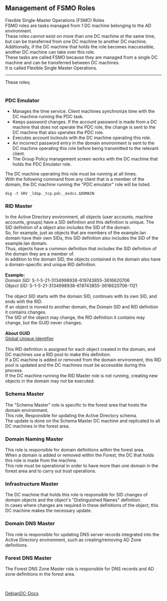 ## Management of FSMO Roles
Flexible Single-Master Operations (FSMO) Roles<br>
FSMO roles are tasks managed from 1 DC machine belonging to the AD environment.<br>
These roles cannot exist on more than one DC machine at the same time, but can be transferred from one DC machine to another DC machine.<br>
Additionally, if the DC machine that holds the role becomes inaccessible, another DC machine can take over this role.<br>
These tasks are called FSMO because they are managed from a single DC machine and can be transferred between DC machines.<br>
It is called Flexible Single Master Operations.<br>

---

These roles;<br>
<br>
### PDC Emulator
  - Manages the time service. Client machines synchronize time with the DC machine running the PDC task.
  - Keeps password changes. If the account password is made from a DC machine that does not operate the PDC role, the change is sent to the DC machine that also operates the PDC role.
  - Executes account lockouts with the DC machine operating this role.
  - An incorrect password entry in the domain environment is sent to the DC machine operating this role before being transmitted to the relevant client.
  - The Group Policy management screen works with the DC machine that holds the PDC Emulator role.

   The DC machine operating this role must be running at all times.<br>
   With the following command from any client that is a member of the domain, the DC machine running the "PDC emulator" role will be listed.
  ```
  dig -t SRV _ldap._tcp.pdc._msdcs.$DOMAIN
  ```

### RID Master
  In the Active Directory environment, all objects (user accounts, machine accounts, groups) have a SID definition and this definition is unique.
  The SID definition of a object also includes the SID of the domain.<br>
  So, for example, just as objects that are members of the example.lan domain have their own SIDs, this SID definition also includes the SID of the example.lan domain.<br>
  Thus, objects have a common definition that includes the SID definition of the domain they are a member of.<br>
  In addition to the domain SID, the objects contained in the domain also have a domain-specific and unique RID definition.<br>
  <br>
  **Example:**<br>
  *Domain SID:* S-1-5-21-3134998938-619743855-3616620706 <br>
  *Object SID:* S-1-5-21-3134998938-619743855-3616620706-1121 <br>
  <br>
  The object SID starts with the domain SID, continues with its own SID, and ends with the RID.<br>
  If an object is moved to another domain, the Domain SID and RID definition it contains changes.<br>
  The SID of the object may change, the RID definition it contains may change, but the GUID never changes.<br>
  <br>
  **About GUID**<br>
    [Global Unique Identifier](https://wiki.samba.org/index.php/Terms_and_Abbreviations#Globally_Unique_Identifier_.28GUID.29)
  <br>
  <br>
  This RID definition is assigned for each object created in the domain, and DC machines use a RID pool to make this definition.<br>
  If a DC machine is added or removed from the domain environment, this RID pool is updated and the DC machines must be accessible during this process.<br>
  If the DC machine running the RID Master role is not running, creating new objects in the domain may not be executed.<br>

### Schema Master
  The "Schema Master" role is specific to the forest area that hosts the domain environment.<br>
  This role, Responsible for updating the Active Directory schema.<br>
  The update is done on the Schema Master DC machine and replicated to all DC machines in the forest area.<br>
  
### Domain Naming Master
This role is responsible for domain definitions within the forest area.<br>
When a domain is added or removed within the Forest, the DC that holds this role is made from the machine.<br>
This role must be operational in order to have more than one domain in the forest area and to carry out trust operations.<br>

### Infrastructure Master
The DC machine that holds this role is responsible for SID changes of domain objects and the object's "Distinguished Names" definition.<br>
In cases where changes are required in these definitions of the object, this DC machine makes the necessary update.<br>

### Domain DNS Master
This role is responsible for updating DNS server records integrated into the Active Directory environment, such as creating/removing AD Zone definitions.<br>

### Forest DNS Master
The Forest DNS Zone Master role is responsible for DNS records and AD zone definitions in the forest area.<br>

<br>

[DebianDC-Docs](https://github.com/eesmer/DebianDC/blob/master/docs/DebianDC-Docs)
